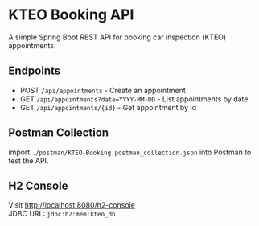 # ΚΤΕΟ Booking API

A simple Spring Boot REST API for booking car inspection (ΚΤΕΟ) appointments.

## Endpoints

- POST `/api/appointments` - Create an appointment
- GET `/api/appointments?date=YYYY-MM-DD` - List appointments by date
- GET `/api/appointments/{id}` - Get appointment by id

## Postman Collection

import `./postman/KTEO-Booking.postman_collection.json` into Postman to test the API.

## H2 Console

Visit [http://localhost:8080/h2-console](http://localhost:8080/h2-console)  
JDBC URL: `jdbc:h2:mem:kteo_db`

